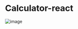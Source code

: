 # Calculator-react


![image](https://github.com/FelipeDevMelo/Calculator-react/assets/73553939/26c59eb7-30b4-4a2b-9954-a3377e12d769)
